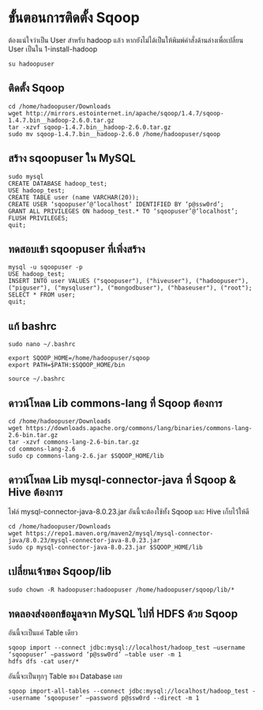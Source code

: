 # ขั้นตอนการติดตั้ง Sqoop

ต้องแน่ใจว่าเป็น User สำหรับ hadoop แล้ว หากยังไม่ได้เป็นให้พิมพ์คำสั่งด้านล่างเพื่อเปลี่ยน User เป็นใน 1-install-hadoop

```
su hadoopuser
```

## ติดตั้ง Sqoop

```
cd /home/hadoopuser/Downloads
wget http://mirrors.estointernet.in/apache/sqoop/1.4.7/sqoop-1.4.7.bin__hadoop-2.6.0.tar.gz
tar -xzvf sqoop-1.4.7.bin__hadoop-2.6.0.tar.gz
sudo mv sqoop-1.4.7.bin__hadoop-2.6.0 /home/hadoopuser/sqoop
```

## สร้าง sqoopuser ใน MySQL

```
sudo mysql
CREATE DATABASE hadoop_test;
USE hadoop_test;
CREATE TABLE user (name VARCHAR(20));
CREATE USER ‘sqoopuser’@‘localhost’ IDENTIFIED BY ‘p@ssw0rd’;
GRANT ALL PRIVILEGES ON hadoop_test.* TO ‘sqoopuser’@‘localhost’;
FLUSH PRIVILEGES;
quit;
```

## ทดสอบเข้า sqoopuser ที่เพิ่งสร้าง

```
mysql -u sqoopuser -p
USE hadoop_test;
INSERT INTO user VALUES ("sqoopuser"), ("hiveuser"), ("hadoopuser"), ("piguser"), ("mysqluser"), ("mongodbuser"), ("hbaseuser"), ("root");
SELECT * FROM user;
quit;
```

## แก้ bashrc

```
sudo nano ~/.bashrc
```

```
export SQOOP_HOME=/home/hadoopuser/sqoop
export PATH=$PATH:$SQOOP_HOME/bin
```

```
source ~/.bashrc
```

## ดาวน์โหลด Lib commons-lang ที่ Sqoop ต้องการ

```
cd /home/hadoopuser/Downloads
wget https://downloads.apache.org/commons/lang/binaries/commons-lang-2.6-bin.tar.gz
tar -xzvf commons-lang-2.6-bin.tar.gz
cd commons-lang-2.6
sudo cp commons-lang-2.6.jar $SQOOP_HOME/lib
```

## ดาวน์โหลด Lib mysql-connector-java ที่ Sqoop & Hive ต้องการ

ไฟล์ mysql-connector-java-8.0.23.jar อันนี้จะต้องใช้ทั้ง Sqoop และ Hive เก็บไว้ให้ดี

```
cd /home/hadoopuser/Downloads
wget https://repo1.maven.org/maven2/mysql/mysql-connector-java/8.0.23/mysql-connector-java-8.0.23.jar
sudo cp mysql-connector-java-8.0.23.jar $SQOOP_HOME/lib
```

## เปลี่ยนเจ้าของ Sqoop/lib

```
sudo chown -R hadoopuser:hadoopuser /home/hadoopuser/sqoop/lib/*
```

## ทดลองส่งออกข้อมูลจาก MySQL ไปที่ HDFS ด้วย Sqoop

อันนี้จะเป็นแค่ Table เดียว

```
sqoop import --connect jdbc:mysql://localhost/hadoop_test —username ‘sqoopuser’ —password ‘p@ssw0rd’ —table user -m 1
hdfs dfs -cat user/*
```

อันนี้จะเป็นทุกๆ Table ของ Database เลย

```
sqoop import-all-tables --connect jdbc:mysql://localhost/hadoop_test --username ‘sqoopuser’ —password p@ssw0rd --direct -m 1
```
